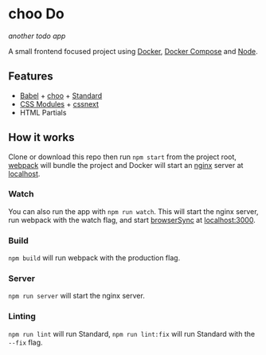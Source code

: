# choo Do
*another todo app*

A small frontend focused project using [Docker](https://www.docker.com/), [Docker Compose](https://docs.docker.com/compose/) and [Node](https://nodejs.org/en/).

## Features
* [Babel](https://babeljs.io/) + [choo](https://github.com/yoshuawuyts/choo) + [Standard](https://standardjs.com/)
* [CSS Modules](https://github.com/css-modules/css-modules) + [cssnext](http://cssnext.io/)
* HTML Partials

## How it works
Clone or download this repo then run `npm start` from the project root, [webpack](https://webpack.github.io/) will bundle the project and Docker will start an [nginx](https://nginx.org/en/) server at [localhost](http://localhost).

### Watch
You can also run the app with `npm run watch`. This will start the nginx server, run webpack with the watch flag, and start [browserSync](https://www.browsersync.io/) at [localhost:3000](http://localhost:3000).

### Build
`npm build` will run webpack with the production flag.

### Server
`npm run server` will start the nginx server.

### Linting
`npm run lint` will run Standard, `npm run lint:fix` will run Standard with the `--fix` flag.
